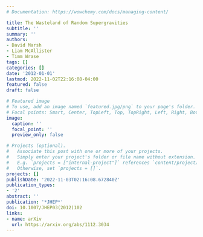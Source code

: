 ```yaml
---
# Documentation: https://wowchemy.com/docs/managing-content/

title: The Wasteland of Random Supergravities
subtitle: ''
summary: ''
authors:
- David Marsh
- Liam McAllister
- Timm Wrase
tags: []
categories: []
date: '2012-01-01'
lastmod: 2022-11-02T22:16:08-04:00
featured: false
draft: false

# Featured image
# To use, add an image named `featured.jpg/png` to your page's folder.
# Focal points: Smart, Center, TopLeft, Top, TopRight, Left, Right, BottomLeft, Bottom, BottomRight.
image:
  caption: ''
  focal_point: ''
  preview_only: false

# Projects (optional).
#   Associate this post with one or more of your projects.
#   Simply enter your project's folder or file name without extension.
#   E.g. `projects = ["internal-project"]` references `content/project/deep-learning/index.md`.
#   Otherwise, set `projects = []`.
projects: []
publishDate: '2022-11-03T02:16:08.672840Z'
publication_types:
- '2'
abstract: ''
publication: '*JHEP*'
doi: 10.1007/JHEP03(2012)102
links:
- name: arXiv
  url: https://arxiv.org/abs/1112.3034
---
```

